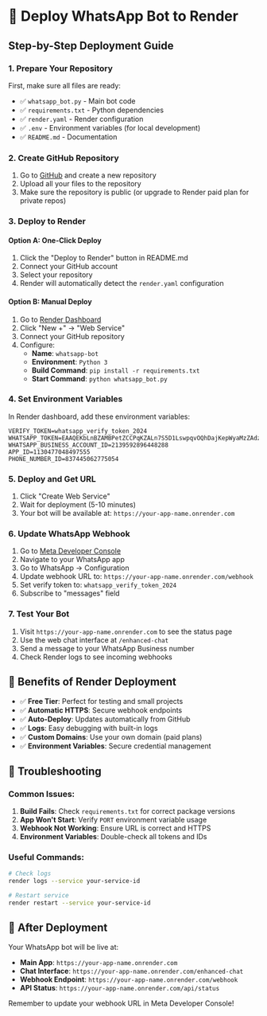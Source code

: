 # 🚀 Deploy WhatsApp Bot to Render

## Step-by-Step Deployment Guide

### 1. Prepare Your Repository

First, make sure all files are ready:
- ✅ `whatsapp_bot.py` - Main bot code
- ✅ `requirements.txt` - Python dependencies
- ✅ `render.yaml` - Render configuration
- ✅ `.env` - Environment variables (for local development)
- ✅ `README.md` - Documentation

### 2. Create GitHub Repository

1. Go to [GitHub](https://github.com) and create a new repository
2. Upload all your files to the repository
3. Make sure the repository is public (or upgrade to Render paid plan for private repos)

### 3. Deploy to Render

#### Option A: One-Click Deploy
1. Click the "Deploy to Render" button in README.md
2. Connect your GitHub account
3. Select your repository
4. Render will automatically detect the `render.yaml` configuration

#### Option B: Manual Deploy
1. Go to [Render Dashboard](https://dashboard.render.com)
2. Click "New +" → "Web Service"
3. Connect your GitHub repository
4. Configure:
   - **Name**: `whatsapp-bot`
   - **Environment**: `Python 3`
   - **Build Command**: `pip install -r requirements.txt`
   - **Start Command**: `python whatsapp_bot.py`

### 4. Set Environment Variables

In Render dashboard, add these environment variables:
```
VERIFY_TOKEN=whatsapp_verify_token_2024
WHATSAPP_TOKEN=EAAQEKbLnBZAMBPetZCCPqKZALn7S5D1LswpqvOQhDajKepWyaMzZAdzHDwLYsDVK5ZCbR0nhxU2nYM7UvdMvVcWBahJA4iIuZBVPIP2vqGN8apucWAj9Dnp21vuKDS4PP78qFB87Xf330gmjECckjo7Owq4ank8ZA5ZB659by2Vz7ZAOZAub7B05yi6OrfGwvikQZDZD
WHATSAPP_BUSINESS_ACCOUNT_ID=2139592896448288
APP_ID=1130477048497555
PHONE_NUMBER_ID=837445062775054
```

### 5. Deploy and Get URL

1. Click "Create Web Service"
2. Wait for deployment (5-10 minutes)
3. Your bot will be available at: `https://your-app-name.onrender.com`

### 6. Update WhatsApp Webhook

1. Go to [Meta Developer Console](https://developers.facebook.com)
2. Navigate to your WhatsApp app
3. Go to WhatsApp → Configuration
4. Update webhook URL to: `https://your-app-name.onrender.com/webhook`
5. Set verify token to: `whatsapp_verify_token_2024`
6. Subscribe to "messages" field

### 7. Test Your Bot

1. Visit `https://your-app-name.onrender.com` to see the status page
2. Use the web chat interface at `/enhanced-chat`
3. Send a message to your WhatsApp Business number
4. Check Render logs to see incoming webhooks

## 🎯 Benefits of Render Deployment

- ✅ **Free Tier**: Perfect for testing and small projects
- ✅ **Automatic HTTPS**: Secure webhook endpoints
- ✅ **Auto-Deploy**: Updates automatically from GitHub
- ✅ **Logs**: Easy debugging with built-in logs
- ✅ **Custom Domains**: Use your own domain (paid plans)
- ✅ **Environment Variables**: Secure credential management

## 🔧 Troubleshooting

### Common Issues:

1. **Build Fails**: Check `requirements.txt` for correct package versions
2. **App Won't Start**: Verify `PORT` environment variable usage
3. **Webhook Not Working**: Ensure URL is correct and HTTPS
4. **Environment Variables**: Double-check all tokens and IDs

### Useful Commands:

```bash
# Check logs
render logs --service your-service-id

# Restart service
render restart --service your-service-id
```

## 📱 After Deployment

Your WhatsApp bot will be live at:
- **Main App**: `https://your-app-name.onrender.com`
- **Chat Interface**: `https://your-app-name.onrender.com/enhanced-chat`
- **Webhook Endpoint**: `https://your-app-name.onrender.com/webhook`
- **API Status**: `https://your-app-name.onrender.com/api/status`

Remember to update your webhook URL in Meta Developer Console!
